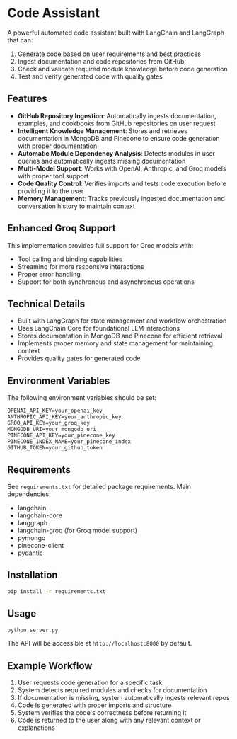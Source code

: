 # Code Assistant

A powerful automated code assistant built with LangChain and LangGraph that can:

1. Generate code based on user requirements and best practices
2. Ingest documentation and code repositories from GitHub
3. Check and validate required module knowledge before code generation
4. Test and verify generated code with quality gates

## Features

- **GitHub Repository Ingestion**: Automatically ingests documentation, examples, and cookbooks from GitHub repositories on user request
- **Intelligent Knowledge Management**: Stores and retrieves documentation in MongoDB and Pinecone to ensure code generation with proper documentation
- **Automatic Module Dependency Analysis**: Detects modules in user queries and automatically ingests missing documentation
- **Multi-Model Support**: Works with OpenAI, Anthropic, and Groq models with proper tool support
- **Code Quality Control**: Verifies imports and tests code execution before providing it to the user
- **Memory Management**: Tracks previously ingested documentation and conversation history to maintain context

## Enhanced Groq Support

This implementation provides full support for Groq models with:

- Tool calling and binding capabilities
- Streaming for more responsive interactions
- Proper error handling
- Support for both synchronous and asynchronous operations

## Technical Details

- Built with LangGraph for state management and workflow orchestration
- Uses LangChain Core for foundational LLM interactions
- Stores documentation in MongoDB and Pinecone for efficient retrieval
- Implements proper memory and state management for maintaining context
- Provides quality gates for generated code

## Environment Variables

The following environment variables should be set:

```
OPENAI_API_KEY=your_openai_key
ANTHROPIC_API_KEY=your_anthropic_key
GROQ_API_KEY=your_groq_key
MONGODB_URI=your_mongodb_uri
PINECONE_API_KEY=your_pinecone_key
PINECONE_INDEX_NAME=your_pinecone_index
GITHUB_TOKEN=your_github_token
```

## Requirements

See `requirements.txt` for detailed package requirements. Main dependencies:

- langchain
- langchain-core
- langgraph
- langchain-groq (for Groq model support)
- pymongo
- pinecone-client
- pydantic

## Installation

```bash
pip install -r requirements.txt
```

## Usage

```bash
python server.py
```

The API will be accessible at `http://localhost:8000` by default.

## Example Workflow

1. User requests code generation for a specific task
2. System detects required modules and checks for documentation
3. If documentation is missing, system automatically ingests relevant repos
4. Code is generated with proper imports and structure
5. System verifies the code's correctness before returning it
6. Code is returned to the user along with any relevant context or explanations
